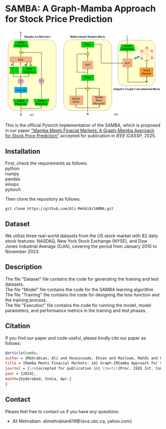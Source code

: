 # SAMBA: A Graph-Mamba Approach for Stock Price Prediction

<p align="center">
  <img src="abc.PNG" alt="Title of the Picture">
  <br>
</p>

This is the official Pytorch implementation of the SAMBA, which is proposed in our paper ["Mamba Meets Finacial Markets: A Graph-Mamba Approach for Stock Price Prediction"](https://arxiv.org/pdf/2410.03707) accepted for publication in *IEEE ICASSP*, 2025.

## Installation

First, check the requirements as follows:\
python\
numpy\
pandas\
einops\
pytorch

Then clone the repository as follows:
```shell
git clone https://github.com/Ali-Meh619/SAMBA.git
```

## Dataset
We utilize three real-world datasets from the US stock market with 82 daily stock features: NASDAQ, New York Stock Exchange (NYSE), and Dow Jones Industrial Average (DJIA), covering the period from January 2010 to November 2023.

## Description

The file "Dataset" file contains the code for generating the training and test datasets.\
The file "Model" file contains the code for the SAMBA learning algorithm.\
The file "Training" file contains the code for designing the loss function and the training process.\
The file "Execution" file contains the code for running the model, model parameters, and performance metrics in the training and test phases.


## Citation

If you find our paper and code useful, please kindly cite our paper as follows:
```bibtex
@article{samba,
author = {Mehrabian, Ali and Hoseinzade, Ehsan and Mazloum, Mahdi and Chen, Xiaohong},
title = {Mamba Meets Finacial Markets: {A} Graph-{M}amba Approach for Stock Price Prediction},
journal = {\rm{accepted for publication in} \textit{Proc. IEEE Int. Conf. Acoust., Speech, Signal Process. (ICASSP)}},
year = {2024},
month={Hyderabad, India, Apr.}
}
```

## Contact

Please feel free to contact us if you have any questions:
- Ali Mehrabian: alimehrabian619@{ece.ubc.ca, yahoo.com}

